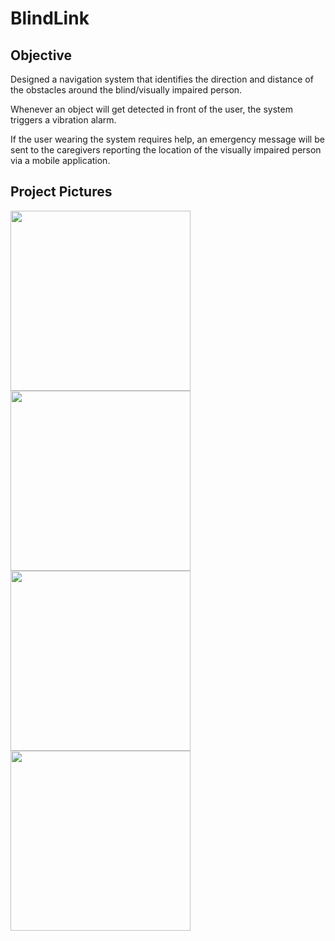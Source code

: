 # BlindLink

## Objective
Designed a navigation system that identifies the direction and distance of the obstacles around the blind/visually impaired person. 

Whenever an object will get detected in front of the user, the system triggers a vibration alarm. 

If the user wearing the system requires help, an emergency message will be sent to the caregivers reporting the location of the visually impaired person via a mobile application. 


## Project Pictures

<img src="https://user-images.githubusercontent.com/52317969/129536540-ad410098-0d81-4a4e-9f37-c4c90fe28f7c.jpg" width=288></img>
<img src="https://user-images.githubusercontent.com/52317969/129537279-d73d9b2b-2555-49a7-a3dc-ed3b46bd6162.jpg" width=288></img>
<img src="https://user-images.githubusercontent.com/52317969/129536788-00250c04-d8d4-4706-9799-7f4f0d5e5ea4.jpg" width=288></img>
<img src="https://user-images.githubusercontent.com/52317969/129536514-86e20382-43aa-40cd-bada-941e4b1e644e.jpg" width=288></img>
